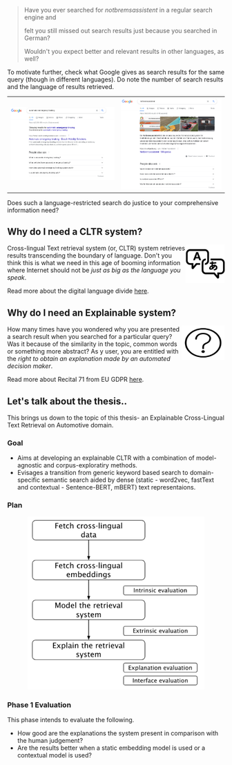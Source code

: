 > Have you ever searched for *notbremsassistent* in a regular search engine and 
> 
> felt you still missed out search results just because you searched in German? 
> 
> Wouldn't you expect better and relevant results in other languages, as well? 


To motivate further, check what Google gives as search results for the same query (though in different languages). Do note the number of search results and the language of results retrieved. 

<table><tr>
<td> <img src="en_result.png" alt="" style="width: 300;"/> </td>
<td> <img src="de_result.png" alt="" style="width: 300;"/> </td>
</tr></table>

Does such a language-restricted search do justice to your comprehensive information need?

## Why do I need a CLTR system?

<img align="right" width="90" height="90" src="multilingual-icon-9.jpg">

Cross-lingual Text retrieval system (or, CLTR) system retrieves results transcending the boundary of language. Don't you think this is what we need in this age of booming information where Internet should not be *just as big as the language you speak*. 

Read more about the digital language divide [here](http://labs.theguardian.com/digital-language-divide/). 


## Why do I need an Explainable system?

<img align="right" width="100" height="80" src="explainable.png">

How many times have you wondered why you are presented a search result when you searched for a particular query? Was it because of the similarity in the topic, common words or something more abstract? As y user, you are entitled with the *right to obtain an explanation made by an automated decision maker*. 

Read more about Recital 71 from EU GDPR [here](https://www.privacy-regulation.eu/en/recital-71-GDPR.htm).

## Let's talk about the thesis..

This brings us down to the topic of this thesis- an Explainable Cross-Lingual Text Retrieval on Automotive domain.

### Goal

- Aims at developing an explainable CLTR with a combination of model-agnostic and corpus-exploratiry methods.
- Evisages a transition from generic keyword based search to domain-specific semantic search aided by dense (static - word2vec, fastText and contextual - Sentence-BERT, mBERT) text representaions.

### Plan 

<p align="center">
  <img height="400" src="plan.png">
</p>

### Phase 1 Evaluation

This phase intends to evaluate the following.
- How good are the explanations the system present in comparison with the human judgement?
- Are the results better when a static embedding model is used or a contextual model is used?
